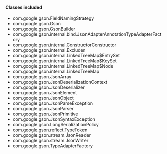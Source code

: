 #### Classes included
- com.google.gson.FieldNamingStrategy
- com.google.gson.Gson
- com.google.gson.GsonBuilder
- com.google.gson.internal.bind.JsonAdapterAnnotationTypeAdapterFactory
- com.google.gson.internal.ConstructorConstructor
- com.google.gson.internal.Excluder
- com.google.gson.internal.LinkedTreeMap$EntrySet
- com.google.gson.internal.LinkedTreeMap$KeySet
- com.google.gson.internal.LinkedTreeMap$Node
- com.google.gson.internal.LinkedTreeMap
- com.google.gson.JsonArray
- com.google.gson.JsonDeserializationContext
- com.google.gson.JsonDeserializer
- com.google.gson.JsonElement
- com.google.gson.JsonObject
- com.google.gson.JsonParseException
- com.google.gson.JsonParser
- com.google.gson.JsonPrimitive
- com.google.gson.JsonSyntaxException
- com.google.gson.LongSerializationPolicy
- com.google.gson.reflect.TypeToken
- com.google.gson.stream.JsonReader
- com.google.gson.stream.JsonWriter
- com.google.gson.TypeAdapterFactory
